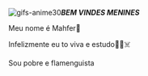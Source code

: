 ![gifs-anime30](https://github.com/esposadolevi/XuxaCrenteMUAHAHA/assets/140517057/5bf15f90-686f-4d80-b1a3-1c067378c1d1)_**BEM VINDES MENINES**_

Meu nome é Mahfer🎀

Infelizmente eu to viva e estudo👍🏻☠️

Sou pobre e flamenguista

